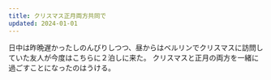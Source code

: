 ```yaml
---
title: クリスマス正月両方共同で
updated: 2024-01-01
---
```


日中は昨晩遅かったしのんびりしつつ、昼からはベルリンでクリスマスに訪問していた友人が今度はこちらに２泊しに来た。
クリスマスと正月の両方を一緒に過ごすことになったのはうける。
